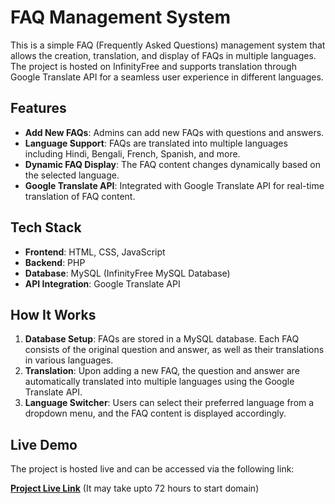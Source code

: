 # FAQ Management System

This is a simple FAQ (Frequently Asked Questions) management system that allows the creation, translation, and display of FAQs in multiple languages. The project is hosted on InfinityFree and supports translation through Google Translate API for a seamless user experience in different languages.

## Features

- **Add New FAQs**: Admins can add new FAQs with questions and answers.
- **Language Support**: FAQs are translated into multiple languages including Hindi, Bengali, French, Spanish, and more.
- **Dynamic FAQ Display**: The FAQ content changes dynamically based on the selected language.
- **Google Translate API**: Integrated with Google Translate API for real-time translation of FAQ content.

## Tech Stack

- **Frontend**: HTML, CSS, JavaScript
- **Backend**: PHP
- **Database**: MySQL (InfinityFree MySQL Database)
- **API Integration**: Google Translate API

## How It Works

1. **Database Setup**: FAQs are stored in a MySQL database. Each FAQ consists of the original question and answer, as well as their translations in various languages.
2. **Translation**: Upon adding a new FAQ, the question and answer are automatically translated into multiple languages using the Google Translate API.
3. **Language Switcher**: Users can select their preferred language from a dropdown menu, and the FAQ content is displayed accordingly.

## Live Demo

The project is hosted live and can be accessed via the following link:

[**Project Live Link**](http://faq-management01.infinityfreeapp.com/)
(It may take upto 72 hours to start domain)


